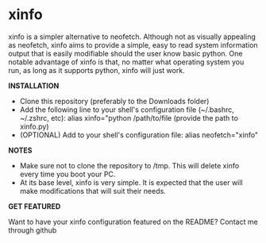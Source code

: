 # xinfo
xinfo is a simpler alternative to neofetch. Although not as visually appealing as neofetch, xinfo aims to provide a simple, easy to read system information output that is easily modifiable should the user know basic python. One notable advantage of xinfo is that, no matter what operating system you run, as long as it supports python, xinfo will just work.

**INSTALLATION**
- Clone this repository (preferably to the Downloads folder)
- Add the following line to your shell's configuration file (~/.bashrc, ~/.zshrc, etc): alias xinfo="python /path/to/file (provide the path to xinfo.py)
- (OPTIONAL) Add to your shell's configuration file: alias neofetch="xinfo"

**NOTES**
- Make sure not to clone the repository to /tmp. This will delete xinfo every time you boot your PC.
- At its base level, xinfo is very simple. It is expected that the user will make modifications that will suit their needs.

**GET FEATURED**

Want to have your xinfo configuration featured on the README? Contact me through github
